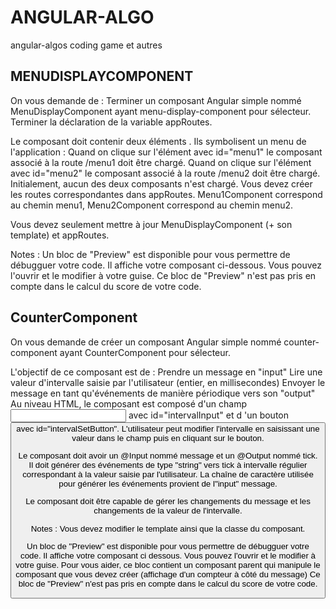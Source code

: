 # ANGULAR-ALGO
angular-algos coding game et autres

## MENUDISPLAYCOMPONENT
On vous demande de :
Terminer un composant Angular simple nommé MenuDisplayComponent ayant menu-display-component pour sélecteur.
Terminer la déclaration de la variable appRoutes.
 
Le composant doit contenir deux éléments <a>. Ils symbolisent un menu de l'application :
Quand on clique sur l'élément <a> avec id="menu1" le composant associé à la route /menu1 doit être chargé.
Quand on clique sur l'élément <a> avec id="menu2" le composant associé à la route /menu2 doit être chargé.
Initialement, aucun des deux composants n'est chargé.
Vous devez créer les routes correspondantes dans appRoutes. Menu1Component correspond au chemin menu1, Menu2Component correspond au chemin menu2.
 
Vous devez seulement mettre à jour MenuDisplayComponent (+ son template) et appRoutes.
 
Notes : 
Un bloc de "Preview" est disponible pour vous permettre de débugguer votre code. Il affiche votre composant ci-dessous. Vous pouvez l'ouvrir et le modifier à votre guise.
Ce bloc de "Preview" n'est pas pris en compte dans le calcul du score de votre code.



## CounterComponent
On vous demande de créer un composant Angular simple nommé counter-component ayant  CounterComponent pour sélecteur.

L'objectif de ce composant est de :
Prendre un message en "input" Lire une valeur d'intervalle saisie par l'utilisateur (entier, en
millisecondes) Envoyer le message en tant qu'événements de manière périodique vers son "output"
Au niveau HTML, le composant est composé d'un champ <input> avec id="intervalInput" et d 'un bouton <button> avec id="intervalSetButton".
L'utilisateur peut modifier l'intervalle en saisissant une valeur dans le champ puis en cliquant sur le bouton.

Le composant doit avoir un @Input nommé message et un @Output nommé tick.
Il doit générer des événements de type "string" vers tick à intervalle régulier correspondant à la valeur saisie par
l'utilisateur. La chaîne de caractère utilisée pour générer les événements provient de l"input" message. 

Le composant doit être capable de gérer les changements du message et les changements de la valeur de l'intervalle.

Notes : Vous devez modifier le template ainsi que la classe du composant. 

Un bloc de "Preview" est disponible pour vous permettre de débugguer votre code. Il affiche votre composant ci
dessous. Vous pouvez l'ouvrir et le modifier à votre guise. 
Pour vous aider, ce bloc contient un composant parent qui manipule le composant que vous devez créer (affichage d'un compteur à côté du
message) Ce bloc de "Preview" n'est pas pris en compte dans le calcul du score de votre code.